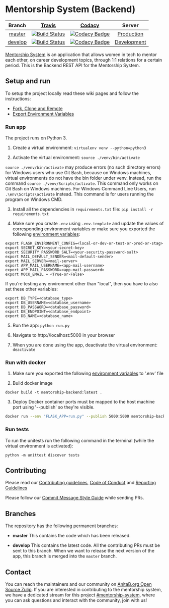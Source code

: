 # Mentorship System (Backend)

| Branch | [Travis](https://travis-ci.org/) | [Codacy](https://www.codacy.com/) | Server |
| :---: | :---: | :---: | :---: |
| [master](https://github.com/anitab-org/mentorship-backend/tree/master) | [![Build Status](https://travis-ci.org/systers/mentorship-backend.svg?branch=master)](https://travis-ci.org/anitab-org/mentorship-backend) | [![Codacy Badge](https://api.codacy.com/project/badge/Grade/5181ca06835045d1aea78fdd30fc37d9?branch=master)](https://www.codacy.com/app/systers/mentorship-backend) | [Production](http://systers-mentorship.eu-central-1.elasticbeanstalk.com/) |
| [develop](https://github.com/anitab-org/mentorship-backend/tree/develop) | [![Build Status](https://api.travis-ci.org/anitab-org/mentorship-backend.svg?branch=develop)](https://travis-ci.org/anitab-org/mentorship-backend) | [![Codacy Badge](https://api.codacy.com/project/badge/Grade/5181ca06835045d1aea78fdd30fc37d9?branch=develop)](https://www.codacy.com/app/systers/mentorship-backend) | [Development](https://mentorship-backend-temp.herokuapp.com/) |

[Mentorship System](https://github.com/anitab-org/mentorship-backend) is an application that allows women in tech to mentor each other, on career development topics, through 1:1 relations for a certain period.
This is the Backend REST API for the Mentorship System.

## Setup and run

To setup the project locally read these wiki pages and follow the instructions:

 - [Fork, Clone and Remote](https://github.com/anitab-org/mentorship-backend/wiki/Fork%2C-Clone-%26-Remote)
 - [Export Environment Variables](docs/environment-variables.md)

### Run app

The project runs on Python 3.

1. Create a virtual environment:
`virtualenv venv --python=python3`

2. Activate the virtual environment:
`source ./venv/bin/activate`

`source ./venv/bin/activate` may produce errors (no such directory errors) for Windows users who use Git Bash, because on Windows machines, virtual environments do not have the bin folder under venv. Instead, run the command `source ./venv/Scripts/activate`. This command only works on Git Bash on Windows machines. For Windows Command Line Users, run `.\env\Scripts\activate` instead. This command is for users running the program on Windows CMD.


3. Install all the dependencies in `requirements.txt` file:
`pip install -r requirements.txt`

4. Make sure you create `.env` using `.env.template` and update the values of corresponding environment variables
or
make sure you exported the following [environment variables](docs/environment-variables.md):

```
export FLASK_ENVIRONMENT_CONFIG=<local-or-dev-or-test-or-prod-or-stag>
export SECRET_KEY=<your-secret-key>
export SECURITY_PASSWORD_SALT=<your-security-password-salt>
export MAIL_DEFAULT_SENDER=<mail-default-sender>
export MAIL_SERVER=<mail-server>
export APP_MAIL_USERNAME=<app-mail-username>
export APP_MAIL_PASSWORD=<app-mail-password>
export MOCK_EMAIL = <True-or-False>
```

If you're testing any environment other than "local", then you have to also set these other variables:
```
export DB_TYPE=<database_type>
export DB_USERNAME=<database_username>
export DB_PASSWORD=<database_password>
export DB_ENDPOINT=<database_endpoint>
export DB_NAME=<database_name>
```

5. Run the app:
`python run.py`

6. Navigate to http://localhost:5000 in your browser 

7. When you are done using the app, deactivate the virtual environment:
`deactivate`

### Run with docker
1. Make sure you exported the following [environment variables](docs/environment-variables.md) to '.env' file

2. Build docker image
```
docker build -t mentorship-backend:latest .
```
3. Deploy
Docker container ports must be mapped to the host machine port using '--publish' so they're visible.
```sh
docker run --env "FLASK_APP=run.py" --publish 5000:5000 mentorship-backend:latest
```

### Run tests

To run the unitests run the following command in the terminal (while the virtual environment is activated):

`python -m unittest discover tests`

## Contributing

Please read our [Contributing guidelines](./.github/CONTRIBUTING.md), [Code of Conduct](http://systers.io/code-of-conduct) and [Reporting Guidelines](http://systers.io/reporting-guidelines)

Please follow our [Commit Message Style Guide](https://github.com/anitab-org/mentorship-backend/wiki/Commit-Message-Style-Guide) while sending PRs.

## Branches

The repository has the following permanent branches:

 * **master** This contains the code which has been released.

 * **develop** This contains the latest code. All the contributing PRs must be sent to this branch. When we want to release the next version of the app, this branch is merged into the `master` branch.

## Contact

You can reach the maintainers and our community on [AnitaB.org Open Source Zulip](https://anitab-org.zulipchat.com/). If you are interested in contributing to the mentorship system, we have a dedicated stream for this project [#mentorship-system](https://anitab-org.zulipchat.com/#narrow/stream/222534-mentorship-system), where you can ask questions and interact with the community, join with us!


